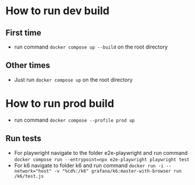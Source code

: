 # How to run dev build

## First time
- run command `docker compose up --build` on the root directory
## Other times
- Just run `docker compose up` on the root directory 
# How to run prod build
- run command `docker compose --profile prod up`
## Run tests
- For playwright navigate to the folder e2e-playwright and run command `docker compose run --entrypoint=npx e2e-playwright playwright test`
- For k6 navigate to folder k6 and run command `docker run -i --network="host" -v "%cd%:/k6" grafana/k6:master-with-browser run /k6/test.js`

